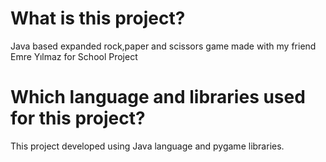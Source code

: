 # What is this project?
 Java based expanded rock,paper and scissors game made with my friend Emre Yılmaz for School Project

 # Which language and libraries used for this project?
 This project developed using Java language and pygame libraries.

